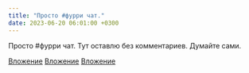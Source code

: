 ```yaml
---
title: "Просто #фурри чат."
date: 2023-06-20 06:01:00 +0300
---
```


Просто #фурри чат.
Тут оставлю без комментариев. Думайте сами.


[Вложение](https://vk.com/photo41076938_457249911)
[Вложение](https://vk.com/photo41076938_457249912)
[Вложение](https://vk.com/photo41076938_457249913)
